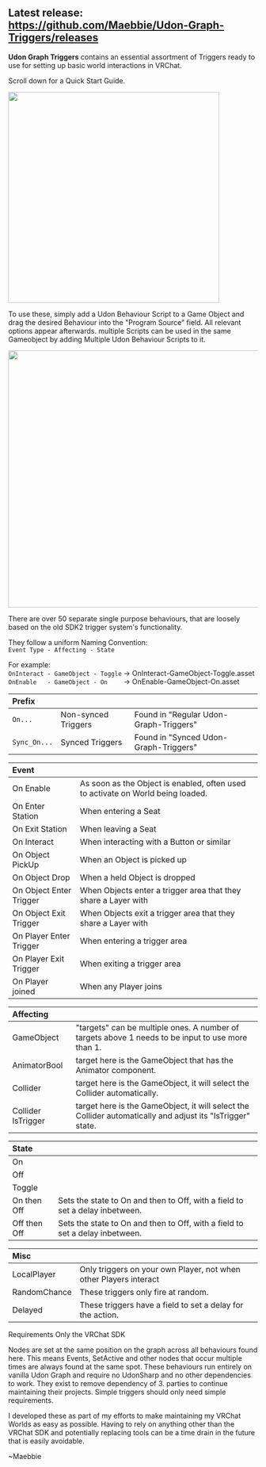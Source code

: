 ## **Latest release: https://github.com/Maebbie/Udon-Graph-Triggers/releases**

**Udon Graph Triggers** contains an essential assortment of Triggers ready to use for setting up basic world interactions in VRChat.

Scroll down for a Quick Start Guide.

<img src="https://github.com/user-attachments/assets/6a05e8db-eacf-444a-9332-e670c2ac3c3f" width="426">

To use these, simply add a Udon Behaviour Script to a Game Object and drag the desired Behaviour into the "Program Source" field. All relevant options appear afterwards. multiple Scripts can be used in the same Gameobject by adding Multiple Udon Behaviour Scripts to it.

<img src="https://github.com/user-attachments/assets/3a05ffd3-a7ef-43e2-a7b7-6d900b129bf8" width="519">

There are over 50 separate single purpose behaviours, that are loosely based on the old SDK2 trigger system's functionality.

They follow a uniform Naming Convention:\
```Event Type - Affecting - State```

For example:\
```OnInteract - GameObject - Toggle``` -> OnInteract-GameObject-Toggle.asset\
```OnEnable   - GameObject - On    ``` -> OnEnable-GameObject-On.asset

| Prefix |  |  |
| :--- | :--- |  :--- |
|```On...``` | Non-synced Triggers | Found in "Regular Udon-Graph-Triggers"|
|```Sync_On...``` | Synced Triggers | Found in "Synced Udon-Graph-Triggers"|

| Event |  |
| :--- | :--- |
|On Enable | As soon as the Object is enabled, often used to activate on World being loaded.|
|On Enter Station | When entering a Seat|
|On Exit Station | When leaving a Seat|
|On Interact | When interacting with a Button or similar|
|On Object PickUp | When an Object is picked up|
|On Object Drop | When a held Object is dropped|
|On Object Enter Trigger | When Objects enter a trigger area that they share a Layer with |
|On Object Exit Trigger | When Objects exit a trigger area that they share a Layer with|
|On Player Enter Trigger | When entering a trigger area|
|On Player Exit Trigger | When exiting a trigger area|
|On Player joined | When any Player joins |

| Affecting |  |
| :--- | :--- |
|GameObject | "targets" can be multiple ones. A number of targets above 1 needs to be input to use more than 1.|
|AnimatorBool | target here is the GameObject that has the Animator component.|
|Collider | target here is the GameObject, it will select the Collider automatically.|
|Collider IsTrigger | target here is the GameObject, it will select the Collider automatically and adjust its "IsTrigger" state.|

| State |  |
| :--- | :--- |
|On||
|Off||
|Toggle||
|On then Off| Sets the state to On and then to Off, with a field to set a delay inbetween.|
|Off then Off| Sets the state to On and then to Off, with a field to set a delay inbetween.|

| Misc |  |
| :--- | :--- |
|LocalPlayer | Only triggers on your own Player, not when other Players interact|
|RandomChance | These triggers only fire at random.| A chance between 0.0 (never) to 1.0 (always) can be set|
|Delayed | These triggers have a field to set a delay for the action.|

Requirements
Only the VRChat SDK

Nodes are set at the same position on the graph across all behaviours found here. This means Events, SetActive and other nodes that occur multiple times are always found at the same spot.
These behaviours run entirely on vanilla Udon Graph and require no UdonSharp and no other dependencies to work. They exist to remove dependency of 3. parties to continue maintaining their projects.
Simple triggers should only need simple requirements.

I developed these as part of my efforts to make maintaining my VRChat Worlds as easy as possible. Having to rely on anything other than the VRChat SDK and potentially replacing tools can be a time drain in the future that is easily avoidable.

~Maebbie
